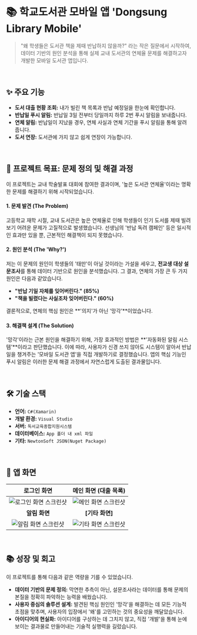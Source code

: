 # 📚 학교도서관 모바일 앱 'Dongsung Library Mobile'

> "왜 학생들은 도서관 책을 제때 반납하지 않을까?" 라는 작은 질문에서 시작하여, 데이터 기반의 원인 분석을 통해 실제 교내 도서관의 연체율 문제를 해결하고자 개발한 모바일 도서관 앱입니다.

<br/>

## ✨ 주요 기능

- **도서 대출 현황 조회:** 내가 빌린 책 목록과 반납 예정일을 한눈에 확인합니다.
- **반납일 푸시 알림:** 반납일 3일 전부터 당일까지 하루 2번 푸시 알림을 보내줍니다.
- **연체 알림:** 반납일이 지났을 경우, 연체 사실과 연체 기간을 푸시 알림을 통해 알려줍니다.
- **도서 연장:** 도서관에 가지 않고 쉽게 연장이 가능합니다. 

<br/>

## 🎯 프로젝트 목표: 문제 정의 및 해결 과정

이 프로젝트는 교내 학술발표 대회에 참여한 결과이며, '높은 도서관 연체율'이라는 명확한 문제를 해결하기 위해 시작되었습니다.

#### 1. 문제 발견 (The Problem)
고등학교 재학 시절, 교내 도서관은 높은 연체율로 인해 학생들이 인기 도서를 제때 빌려보기 어려운 문제가 고질적으로 발생했습니다. 선생님의 '반납 독려 캠페인' 등은 일시적인 효과만 있을 뿐, 근본적인 해결책이 되지 못했습니다.

#### 2. 원인 분석 (The 'Why?')
저는 이 문제의 원인이 학생들의 '태만'이 아닐 것이라는 가설을 세우고, **전교생 대상 설문조사**를 통해 데이터 기반으로 원인을 분석했습니다. 그 결과, 연체의 가장 큰 두 가지 원인은 다음과 같았습니다.
- **"반납 기일 자체를 잊어버린다." (85%)**
- **"책을 빌렸다는 사실조차 잊어버린다." (60%)**

결론적으로, 연체의 핵심 원인은 **'의지'가 아닌 '망각'**이었습니다.

#### 3. 해결책 설계 (The Solution)
'망각'이라는 근본 원인을 해결하기 위해, 가장 효과적인 방법은 **'자동화된 알림 시스템'**이라고 판단했습니다. 이에 따라, 사용자가 신경 쓰지 않아도 시스템이 알아서 반납일을 챙겨주는 '모바일 도서관 앱'을 직접 개발하기로 결정했습니다. 앱의 핵심 기능인 푸시 알림은 이러한 문제 해결 과정에서 자연스럽게 도출된 결과물입니다.

<br/>

## 🛠️ 기술 스택

- **언어:** `C#(Xamarin)`
- **개발 환경:** `Visual Studio`
- **서버:** `독서교육종합지원시스템`
- **데이터베이스:** `App 폴더 내 xml 파일`
- **기타:** `NewtonSoft JSON(Nuget Package)`

<br/>

## 📱 앱 화면

| 로그인 화면 | 메인 화면 (대출 목록) |
| :---: | :---: |
| ![로그인 화면 스크린샷](./screenshots/screen1.png) | ![메인 화면 스크린샷](./screenshots/screen2.png) |
| **알림 화면** | **[기타 화면]** |
| ![알림 화면 스크린샷](./screenshots/screen3.png) | ![기타 화면 스크린샷](./screenshots/screen4.png) |


<br/>

## 📚 성장 및 회고

이 프로젝트를 통해 다음과 같은 역량을 기를 수 있었습니다.
- **데이터 기반의 문제 정의:** 막연한 추측이 아닌, 설문조사라는 데이터를 통해 문제의 본질을 정확히 파악하는 능력을 배웠습니다.
- **사용자 중심의 솔루션 설계:** 발견된 핵심 원인인 '망각'을 해결하는 데 모든 기능적 초점을 맞추며, 사용자의 입장에서 '왜'를 고민하는 것의 중요성을 깨달았습니다.
- **아이디어의 현실화:** 아이디어를 구상하는 데 그치지 않고, 직접 '개발'을 통해 눈에 보이는 결과물로 만들어내는 기술적 실행력을 길렀습니다.
